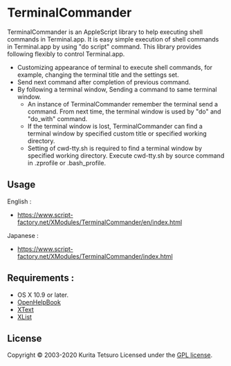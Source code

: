 TerminalCommander
=================
TerminalCommander is an AppleScript library to help executing shell commands in Terminal.app. 
It is easy simple execution of shell commands in Terminal.app by using "do script" command. 
This library provides following flexibly to control Terminal.app.

* Customizing appearance of terminal to execute shell commands, for example, changing the terminal title and the settings set.
* Send next command after completion of previous command. 
* By following a terminal window, Sending a command to same terminal window.
  * An instance of TerminalCommander remember the terminal send a command. From next time, the terminal window is used by "do" and "do_with" command.
  * If the terminal window is lost, TerminalCommander can find a terminal window by specified custom title or specified working directory.
  * Setting of cwd-tty.sh is required to find a terminal window by specified working directory. Execute cwd-tty.sh by source command in .zprofile or .bash_profile.

## Usage
English :
* https://www.script-factory.net/XModules/TerminalCommander/en/index.html

Japanese :
* https://www.script-factory.net/XModules/TerminalCommander/index.html

## Requirements :
* OS X 10.9 or later.
* [OpenHelpBook]
* [XText]
* [XList]

[OpenHelpBook]: https://www.script-factory.net/XModules/OpenHelpBook/en/index.html
[XText]: https://www.script-factory.net/XModules/XText/en/index.html
[XList]: https://www.script-factory.net/XModules/XList/en/index.html

## License

Copyright &copy; 2003-2020 Kurita Tetsuro
Licensed under the [GPL license][GPL].
 
[GPL]: http://www.gnu.org/licenses/gpl.html

